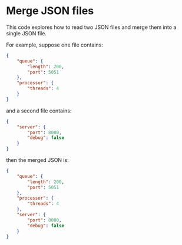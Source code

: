 # Merge JSON files

This code explores how to read two JSON files and merge them into a single JSON 
file.

For example, suppose one file contains:

```json
{
    "queue": {
        "length": 200,
        "port": 5051
    },
    "processor": {
        "threads": 4
    }
}
```

and a second file contains:

```json
{
    "server": {
        "port": 8080,
        "debug": false
    }
}
```

then the merged JSON is:


```json
{
    "queue": {
        "length": 200,
        "port": 5051
    },
    "processor": {
        "threads": 4
    },
    "server": {
        "port": 8080,
        "debug": false
    }    
}
```